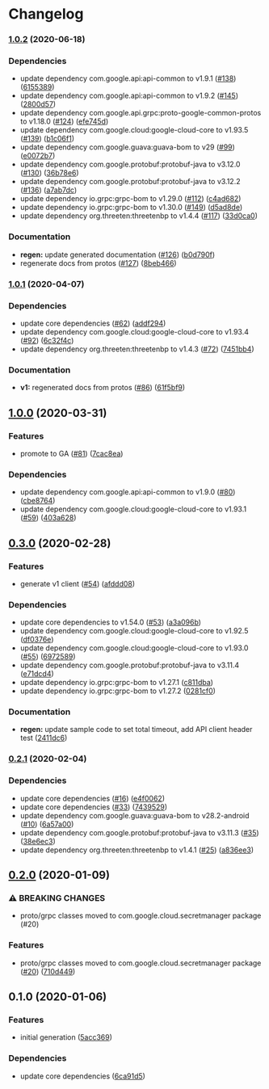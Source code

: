 # Changelog

### [1.0.2](https://www.github.com/googleapis/java-secretmanager/compare/v1.0.1...v1.0.2) (2020-06-18)


### Dependencies

* update dependency com.google.api:api-common to v1.9.1 ([#138](https://www.github.com/googleapis/java-secretmanager/issues/138)) ([6155389](https://www.github.com/googleapis/java-secretmanager/commit/6155389082723b0cd6b372ff9505998d753c825c))
* update dependency com.google.api:api-common to v1.9.2 ([#145](https://www.github.com/googleapis/java-secretmanager/issues/145)) ([2800d57](https://www.github.com/googleapis/java-secretmanager/commit/2800d577c5dbc613ae6cf178303790d2fec8d630))
* update dependency com.google.api.grpc:proto-google-common-protos to v1.18.0 ([#124](https://www.github.com/googleapis/java-secretmanager/issues/124)) ([efe745d](https://www.github.com/googleapis/java-secretmanager/commit/efe745dd8e8966f284f47cb7958127892b4ce2e6))
* update dependency com.google.cloud:google-cloud-core to v1.93.5 ([#139](https://www.github.com/googleapis/java-secretmanager/issues/139)) ([b1c06f1](https://www.github.com/googleapis/java-secretmanager/commit/b1c06f113b4a7cd7bb5471cf34318846eb6d6123))
* update dependency com.google.guava:guava-bom to v29 ([#99](https://www.github.com/googleapis/java-secretmanager/issues/99)) ([e0072b7](https://www.github.com/googleapis/java-secretmanager/commit/e0072b7051516d192ae9b8364dbb78c66e138ed0))
* update dependency com.google.protobuf:protobuf-java to v3.12.0 ([#130](https://www.github.com/googleapis/java-secretmanager/issues/130)) ([36b78e6](https://www.github.com/googleapis/java-secretmanager/commit/36b78e6fbc4503f41a511bc47483f7913ae07bab))
* update dependency com.google.protobuf:protobuf-java to v3.12.2 ([#136](https://www.github.com/googleapis/java-secretmanager/issues/136)) ([a7ab7dc](https://www.github.com/googleapis/java-secretmanager/commit/a7ab7dca291cb343e97e46400b73a8b79c552b45))
* update dependency io.grpc:grpc-bom to v1.29.0 ([#112](https://www.github.com/googleapis/java-secretmanager/issues/112)) ([c4ad682](https://www.github.com/googleapis/java-secretmanager/commit/c4ad68221128b1ea513c243183a9a7712f43b396))
* update dependency io.grpc:grpc-bom to v1.30.0 ([#149](https://www.github.com/googleapis/java-secretmanager/issues/149)) ([d5ad8de](https://www.github.com/googleapis/java-secretmanager/commit/d5ad8def2720cc75c615812230cccc22788e35b5))
* update dependency org.threeten:threetenbp to v1.4.4 ([#117](https://www.github.com/googleapis/java-secretmanager/issues/117)) ([33d0ca0](https://www.github.com/googleapis/java-secretmanager/commit/33d0ca0f96c857edbc52ac20169d3b1f02c61433))


### Documentation

* **regen:** update generated documentation ([#126](https://www.github.com/googleapis/java-secretmanager/issues/126)) ([b0d790f](https://www.github.com/googleapis/java-secretmanager/commit/b0d790f5ee63d7e00ceeef8a08cd80cf20a06e94))
* regenerate docs from protos ([#127](https://www.github.com/googleapis/java-secretmanager/issues/127)) ([8beb466](https://www.github.com/googleapis/java-secretmanager/commit/8beb466cebb94c680673eed607f05c643138603c))

### [1.0.1](https://www.github.com/googleapis/java-secretmanager/compare/v1.0.0...v1.0.1) (2020-04-07)


### Dependencies

* update core dependencies ([#62](https://www.github.com/googleapis/java-secretmanager/issues/62)) ([addf294](https://www.github.com/googleapis/java-secretmanager/commit/addf2940bc09ffed46af424ebc63e7cb87d2d771))
* update dependency com.google.cloud:google-cloud-core to v1.93.4 ([#92](https://www.github.com/googleapis/java-secretmanager/issues/92)) ([6c32f4c](https://www.github.com/googleapis/java-secretmanager/commit/6c32f4c32fc88bbc913a89edef8d4fa6618bee86))
* update dependency org.threeten:threetenbp to v1.4.3 ([#72](https://www.github.com/googleapis/java-secretmanager/issues/72)) ([7451bb4](https://www.github.com/googleapis/java-secretmanager/commit/7451bb42b935b0c44b3ec2695a443f0212d87251))


### Documentation

* **v1:** regenerated docs from protos ([#86](https://www.github.com/googleapis/java-secretmanager/issues/86)) ([61f5bf9](https://www.github.com/googleapis/java-secretmanager/commit/61f5bf9e00aa483485897321aa14406d91c0640b))

## [1.0.0](https://www.github.com/googleapis/java-secretmanager/compare/v0.3.0...v1.0.0) (2020-03-31)


### Features

* promote to GA ([#81](https://www.github.com/googleapis/java-secretmanager/issues/81)) ([7cac8ea](https://www.github.com/googleapis/java-secretmanager/commit/7cac8ea5da10a18861207f8edf1c29661b0abcb4))


### Dependencies

* update dependency com.google.api:api-common to v1.9.0 ([#80](https://www.github.com/googleapis/java-secretmanager/issues/80)) ([cbe8764](https://www.github.com/googleapis/java-secretmanager/commit/cbe87647de41bff246336d377449fff1948f0823))
* update dependency com.google.cloud:google-cloud-core to v1.93.1 ([#59](https://www.github.com/googleapis/java-secretmanager/issues/59)) ([403a628](https://www.github.com/googleapis/java-secretmanager/commit/403a6284cc4815849d177dd69a60fc049feddbf8))

## [0.3.0](https://www.github.com/googleapis/java-secretmanager/compare/v0.2.1...v0.3.0) (2020-02-28)


### Features

* generate v1 client ([#54](https://www.github.com/googleapis/java-secretmanager/issues/54)) ([afddd08](https://www.github.com/googleapis/java-secretmanager/commit/afddd08358730f8a06b98e7a4629fbbd479ab02b))


### Dependencies

* update core dependencies to v1.54.0 ([#53](https://www.github.com/googleapis/java-secretmanager/issues/53)) ([a3a096b](https://www.github.com/googleapis/java-secretmanager/commit/a3a096b956a2d8e892c90fb5c745e6b3df652a05))
* update dependency com.google.cloud:google-cloud-core to v1.92.5 ([df0376e](https://www.github.com/googleapis/java-secretmanager/commit/df0376e18a39b77d0bf57cf31dd00a3c6d81e462))
* update dependency com.google.cloud:google-cloud-core to v1.93.0 ([#55](https://www.github.com/googleapis/java-secretmanager/issues/55)) ([6972589](https://www.github.com/googleapis/java-secretmanager/commit/6972589781a5a91ffacb2b2379f8ad913d7a0d58))
* update dependency com.google.protobuf:protobuf-java to v3.11.4 ([e71dcd4](https://www.github.com/googleapis/java-secretmanager/commit/e71dcd4e9cf6bc622e31be37f416b31dcb972c42))
* update dependency io.grpc:grpc-bom to v1.27.1 ([c811dba](https://www.github.com/googleapis/java-secretmanager/commit/c811dba55ff7ba7fa48600e9d716a3a1a1e0b269))
* update dependency io.grpc:grpc-bom to v1.27.2 ([0281cf0](https://www.github.com/googleapis/java-secretmanager/commit/0281cf07f31a6c03c4970aa489f74980c4dfc11c))


### Documentation

* **regen:** update sample code to set total timeout, add API client header test ([2411dc6](https://www.github.com/googleapis/java-secretmanager/commit/2411dc61cc7b75cdec2549de95baf9786e833103))

### [0.2.1](https://www.github.com/googleapis/java-secretmanager/compare/v0.2.0...v0.2.1) (2020-02-04)


### Dependencies

* update core dependencies ([#16](https://www.github.com/googleapis/java-secretmanager/issues/16)) ([e4f0062](https://www.github.com/googleapis/java-secretmanager/commit/e4f00622f4828ae257b49630b21350a1bf9cb1e4))
* update core dependencies ([#33](https://www.github.com/googleapis/java-secretmanager/issues/33)) ([7439529](https://www.github.com/googleapis/java-secretmanager/commit/74395291e6542ce5b380dba1e78f83fe8253fcd2))
* update dependency com.google.guava:guava-bom to v28.2-android ([#10](https://www.github.com/googleapis/java-secretmanager/issues/10)) ([6a57a00](https://www.github.com/googleapis/java-secretmanager/commit/6a57a00b3e212249c417971885ddbc5d87ff41c4))
* update dependency com.google.protobuf:protobuf-java to v3.11.3 ([#35](https://www.github.com/googleapis/java-secretmanager/issues/35)) ([38e6ec3](https://www.github.com/googleapis/java-secretmanager/commit/38e6ec3198edf7ec13a4873a49f39a7a0f6fdfac))
* update dependency org.threeten:threetenbp to v1.4.1 ([#25](https://www.github.com/googleapis/java-secretmanager/issues/25)) ([a836ee3](https://www.github.com/googleapis/java-secretmanager/commit/a836ee3901d4ab188ef98d170fae673a811e62c8))

## [0.2.0](https://www.github.com/googleapis/java-secretmanager/compare/v0.1.0...v0.2.0) (2020-01-09)


### ⚠ BREAKING CHANGES

* proto/grpc classes moved to com.google.cloud.secretmanager package (#20)

### Features

* proto/grpc classes moved to com.google.cloud.secretmanager package ([#20](https://www.github.com/googleapis/java-secretmanager/issues/20)) ([710d449](https://www.github.com/googleapis/java-secretmanager/commit/710d4495bb74a9caf7e122c8ec7011fac9444149))

## 0.1.0 (2020-01-06)


### Features

* initial generation ([5acc369](https://www.github.com/googleapis/java-secretmanager/commit/5acc3690d56228c0dc79740637b81605d69ff93f))


### Dependencies

* update core dependencies ([6ca91d5](https://www.github.com/googleapis/java-secretmanager/commit/6ca91d5aa6a58caf98ecb31b7c6ea0e48c199c2f))
